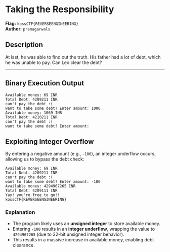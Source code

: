 # Taking the Responsibility  
**Flag:** `kossCTF{REVERSEENGINEERING}`  
**Author:** `premagarwals`  

## Description  
At last, he was able to find out the truth. His father had a lot of debt, which he was unable to pay. Can Leo clear the debt?  

---

## Binary Execution Output  
```
Available money: 69 INR  
Total Debt: 4209211 INR  
can't pay the debt :(  
want to take some debt? Enter amount: 1000  
Available money: 1069 INR  
Total Debt: 4210211 INR  
can't pay the debt :(  
want to take some debt? Enter amount:
```

## Exploiting Integer Overflow  
By entering a negative amount (e.g., `-100`), an integer underflow occurs, allowing us to bypass the debt check:

```
Available money: 69 INR  
Total Debt: 4209211 INR  
can't pay the debt :(  
want to take some debt? Enter amount: -100  
Available money: 4294967265 INR  
Total Debt: 4209111 INR  
Yay! you're free to go!!  
kossCTF{REVERSEENGINEERING}
```

### Explanation  
- The program likely uses an **unsigned integer** to store available money.  
- Entering `-100` results in an **integer underflow**, wrapping the value to `4294967265` (due to 32-bit unsigned integer behavior).  
- This results in a massive increase in available money, enabling debt clearance.  
